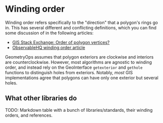 # Winding order

Winding order refers specifically to the "direction" that a polygon's rings go in.  This has several different and conflicting definitions, which you can find some discussion of in the following articles:
- [GIS Stack Exchange: Order of polygon vertices?](https://gis.stackexchange.com/questions/119150/order-of-polygon-vertices-in-general-gis-clockwise-or-counterclockwise)
- [ObservableHQ winding order article](https://observablehq.com/@d3/winding-order)

GeometryOps assumes that polygon exteriors are clockwise and interiors are counterclockwise.  However, most algorithms are agnostic to winding order, and instead rely on the GeoInterface `getexterior` and `gethole` functions to distinguish holes from exteriors.  Notably, _most_ GIS implementations agree that polygons can have only one exterior but several holes.

## What other libraries do

TODO: Markdown table with a bunch of libraries/standards, their winding orders, and references.